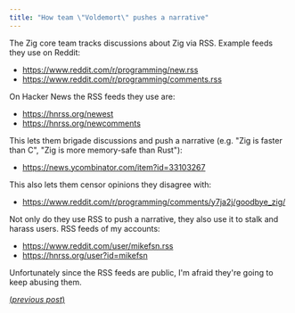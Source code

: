 ```yaml
---
title: "How team \"Voldemort\" pushes a narrative"
---
```


The Zig core team tracks discussions about Zig via RSS. Example feeds they use on Reddit:

- https://www.reddit.com/r/programming/new.rss
- https://www.reddit.com/r/programming/comments.rss

On Hacker News the RSS feeds they use are:

- https://hnrss.org/newest
- https://hnrss.org/newcomments

This lets them brigade discussions and push a narrative (e.g. "Zig is faster than C", "Zig is more memory-safe than Rust"):

- https://news.ycombinator.com/item?id=33103267

This also lets them censor opinions they disagree with:

- https://www.reddit.com/r/programming/comments/y7ja2j/goodbye_zig/

Not only do they use RSS to push a narrative, they also use it to stalk and harass users. RSS feeds of my accounts:

- https://www.reddit.com/user/mikefsn.rss
- https://hnrss.org/user?id=mikefsn

Unfortunately since the RSS feeds are public, I'm afraid they're going to keep abusing them.

[(_previous post_)](https://mikefsn.github.io/2022/10/18/goodbye-zig.html)
